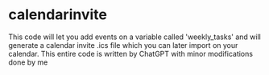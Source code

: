 # calendarinvite
This code will let you add events on a variable called 'weekly_tasks' and will generate a calendar invite .ics file which you can later import on your calendar. This entire code is written by ChatGPT with minor modifications done by me

